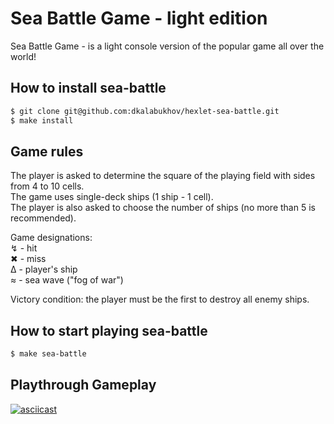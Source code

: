 # **Sea Battle Game - light edition**
Sea Battle Game - is a light console version of the popular game all over the world!

## How to install sea-battle
```sh
$ git clone git@github.com:dkalabukhov/hexlet-sea-battle.git
$ make install
```

## Game rules
The player is asked to determine the square of the playing field with sides from 4 to 10 cells.\
The game uses single-deck ships (1 ship - 1 cell).\
The player is also asked to choose the number of ships (no more than 5 is recommended).

Game designations:\
&#x21AF; - hit\
&#x2716; - miss\
&#x0394; - player's ship\
&#x2248; - sea wave ("fog of war")

Victory condition: the player must be the first to destroy all enemy ships.

## How to start playing sea-battle
```sh
$ make sea-battle
```

## Playthrough Gameplay
[![asciicast](https://asciinema.org/a/mHuHlXH7tgMaHbOQXyx70NRQN.svg)](https://asciinema.org/a/mHuHlXH7tgMaHbOQXyx70NRQN)
